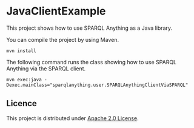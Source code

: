 # JavaClientExample
This project shows how to use SPARQL Anything as a Java library.

You can compile the project by using Maven.

```commandline
mvn install
```


The following command runs the class showing how to use SPARQL Anything via the SPARQL client.

```
mvn exec:java -Dexec.mainClass="sparqlanything.user.SPARQLAnythingClientViaSPARQL" 
```


## Licence

This project is distributed under  [Apache 2.0 License](LICENSE).
